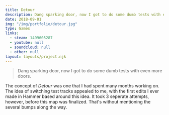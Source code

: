 ```yaml
---
title: Detour
description: Dang sparking door, now I got to do some dumb tests with even more doors.
date: 2018-09-01
img: "/img/portfolio/detour.jpg"
type: Games
links:
  - steam: 1499605287
  - youtube: null
  - soundcloud: null
  - other: null
layout: layouts/project.njk
---
```

> Dang sparking door, now I got to do some dumb tests with even more doors.

The concept of *Detour* was one that I had spent many months working on. The idea of switching test tracks appealed to me, with the first edits I ever made in Hammer based around this idea. It took 3 seperate attempts, however, before this map was finalized. That's without mentioning the several bumps along the way.